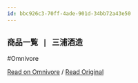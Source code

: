```yaml
---
id: bbc926c3-70ff-4ade-901d-34bb72a43e50
---
```


## `商品一覧 | 三浦酒造`
#Omnivore

[Read on Omnivore](https://omnivore.app/me/-18f58323a5a) / [Read Original](https://houhai.co.jp/product/)


